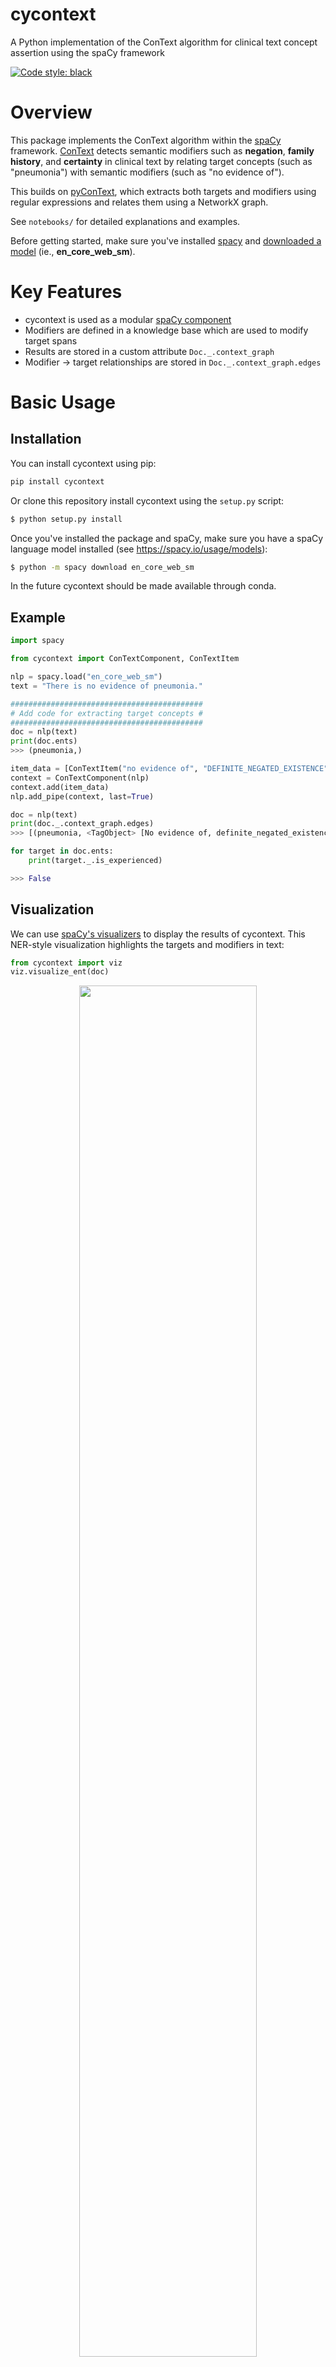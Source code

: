 # cycontext
A Python implementation of the ConText algorithm for clinical text concept assertion using the spaCy framework

[![Code style: black](https://img.shields.io/badge/code%20style-black-000000.svg)](https://github.com/psf/black)

# Overview
This package implements the ConText algorithm within the [spaCy](https://spacy.io) framework. 
[ConText](https://www.sciencedirect.com/science/article/pii/S1532046409000744) detects semantic modifiers such as **negation**, 
**family history**, and **certainty** in clinical text by
relating target concepts (such as "pneumonia") with semantic modifiers (such as "no evidence of"). 

This builds on [pyConText](https://github.com/chapmanbe/pyConTextNLP), which extracts both targets and modifiers using
regular expressions and relates them using a NetworkX graph.

See `notebooks/` for detailed explanations and examples.

Before getting started, make sure you've installed [spacy](https://spacy.io/usage) 
and [downloaded a model](https://spacy.io/usage/models) (ie., **en_core_web_sm**).

# Key Features
- cycontext is used as a modular [spaCy component](https://spacy.io/usage/processing-pipelines)
- Modifiers are defined in a knowledge base which are used to modify target spans
- Results are stored in a custom attribute `Doc._.context_graph`
- Modifier -> target relationships are stored in `Doc._.context_graph.edges`

# Basic Usage

## Installation
You can install cycontext using pip:
```bash
pip install cycontext
```

Or clone this repository install cycontext using the `setup.py` script:
```bash
$ python setup.py install
```

Once you've installed the package and spaCy, make sure you have a spaCy language model installed (see https://spacy.io/usage/models):

```bash
$ python -m spacy download en_core_web_sm
```

In the future cycontext should be made available through conda.

## Example
```python
import spacy

from cycontext import ConTextComponent, ConTextItem

nlp = spacy.load("en_core_web_sm")
text = "There is no evidence of pneumonia."

###########################################
# Add code for extracting target concepts #
###########################################
doc = nlp(text)
print(doc.ents)
>>> (pneumonia,)

item_data = [ConTextItem("no evidence of", "DEFINITE_NEGATED_EXISTENCE", rule="forward")]
context = ConTextComponent(nlp)
context.add(item_data)
nlp.add_pipe(context, last=True)

doc = nlp(text)
print(doc._.context_graph.edges)
>>> [(pneumonia, <TagObject> [No evidence of, definite_negated_existence])]

for target in doc.ents:
    print(target._.is_experienced)

>>> False
```

## Visualization
We can use [spaCy's visualizers](https://spacy.io/usage/visualizers) to display the results of cycontext.
This NER-style visualization highlights the targets and modifiers in text:

```python
from cycontext import viz
viz.visualize_ent(doc)
``` 

<p align="center"><img width="75%" src="img/ent_viz.png" /></p>

While this dependency-style visualization shows the relationships between targets and modifiers:
```python
viz.visualize_dep(doc)
``` 
<p align="center"><img width="75%" src="img/dep_viz.png" /></p>

## Tests
To run tests:
```bash
cd cycontext
pytest tests
```


# Contact Information
medSpaCy team: medspacy.dev@gmail.com
